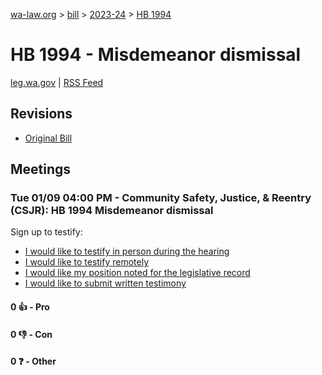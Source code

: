 [wa-law.org](/) > [bill](/bill/) > [2023-24](/bill/2023-24/) > [HB 1994](/bill/2023-24/hb/1994/)

# HB 1994 - Misdemeanor dismissal
[leg.wa.gov](https://app.leg.wa.gov/billsummary?BillNumber=1994&Year=2023&Initiative=false) | [RSS Feed](./rss.xml)

## Revisions
* [Original Bill](1/)

## Meetings
### Tue 01/09 04:00 PM - Community Safety, Justice, & Reentry (CSJR): HB 1994 Misdemeanor dismissal
Sign up to testify:
* [I would like to testify in person during the hearing](https://app.leg.wa.gov/csi/Testifier/Add?chamber=House&mId=31579&aId=156145&caId=22812&tId=1)
* [I would like to testify remotely](https://app.leg.wa.gov/csi/Testifier/Add?chamber=House&mId=31579&aId=156145&caId=22812&tId=2)
* [I would like my position noted for the legislative record](https://app.leg.wa.gov/csi/Testifier/Add?chamber=House&mId=31579&aId=156145&caId=22812&tId=3)
* [I would like to submit written testimony](https://app.leg.wa.gov/csi/Testifier/Add?chamber=House&mId=31579&aId=156145&caId=22812&tId=4)

#### 0 👍 - Pro

#### 0 👎 - Con

#### 0 ❓ - Other
